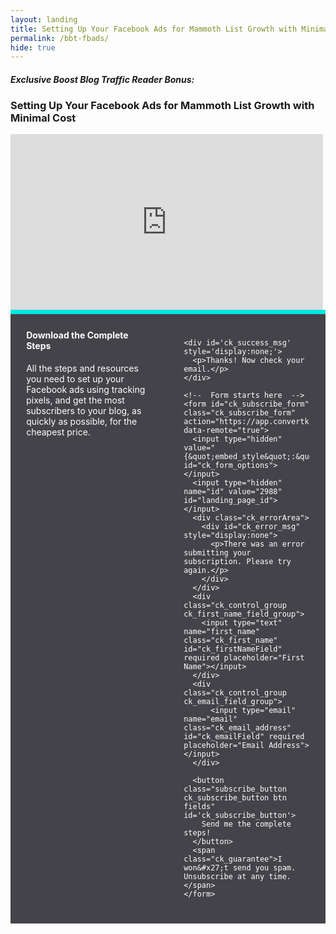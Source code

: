 ```yaml
---
layout: landing
title: Setting Up Your Facebook Ads for Mammoth List Growth with Minimal Cost
permalink: /bbt-fbads/
hide: true
---
```


<div class="container-fluid">
        <div id="invite-header" class="row padding-small">
<h4><em>Exclusive Boost Blog Traffic Reader Bonus:</em></h4>
<h3 class="no-padding-top">Setting Up Your Facebook Ads for Mammoth List Growth with Minimal Cost</h3>
        </div>

<article>


<div class="shadow">
<div class="vid-wrapper">
<iframe src="https://player.vimeo.com/video/136227942" width="500" height="281" frameborder="0" webkitallowfullscreen mozallowfullscreen allowfullscreen></iframe>
</div>

<script src="https://app.convertkit.com/assets/CKJS4.js?v=21"></script>

<div class="ck_form ck_vertical_subscription_form">
  <div class="ck_form_content">
      <h4 class="ck_form_title">Download the Complete Steps</h4>
      <div class="ck_description">
          <p>All the steps and resources you need to set up your Facebook ads using tracking pixels, and get the most subscribers to your blog, as quickly as possible, for the cheapest price.</p>
      </div>
  </div>

  <div class="ck_form_fields">

    <div id='ck_success_msg'  style='display:none;'>
      <p>Thanks! Now check your email.</p>
    </div>

    <!--  Form starts here  -->
    <form id="ck_subscribe_form" class="ck_subscribe_form" action="https://app.convertkit.com/landing_pages/2988/subscribe" data-remote="true">
      <input type="hidden" value="{&quot;embed_style&quot;:&quot;inline&quot;,&quot;embed_trigger&quot;:&quot;scroll_percentage&quot;,&quot;scroll_percentage&quot;:&quot;70&quot;,&quot;delay_seconds&quot;:&quot;10&quot;,&quot;display_position&quot;:&quot;br&quot;,&quot;display_devices&quot;:&quot;all&quot;,&quot;days_no_show&quot;:&quot;15&quot;,&quot;converted_behavior&quot;:&quot;show&quot;}" id="ck_form_options"></input>
      <input type="hidden" name="id" value="2988" id="landing_page_id"></input>
      <div class="ck_errorArea">
        <div id="ck_error_msg" style="display:none">
          <p>There was an error submitting your subscription. Please try again.</p>
        </div>
      </div>
      <div class="ck_control_group ck_first_name_field_group">
        <input type="text" name="first_name" class="ck_first_name" id="ck_firstNameField" required placeholder="First Name"></input>
      </div>
      <div class="ck_control_group ck_email_field_group">
          <input type="email" name="email" class="ck_email_address" id="ck_emailField" required placeholder="Email Address"></input>
      </div>

      <button class="subscribe_button ck_subscribe_button btn fields" id='ck_subscribe_button'>
        Send me the complete steps!
      </button>
      <span class="ck_guarantee">I won&#x27;t send you spam. Unsubscribe at any time.</span>
    </form>
  </div>
  
 </div>
 </div>


<style type="text/css">/* Layout */
  .ck_form {
	overflow: hidden;
	color: #ffffff;
	clear: both;
	margin: 0px;
    background-image: url("/img/stardust.png");
    border-top: 7px solid #01e7e0;
}

.ck_form * {
	-webkit-box-sizing: border-box;
	-moz-box-sizing: border-box;
	box-sizing: border-box;
}

#ck_subscribe_form {
  clear: both;
}

/* Element Queries — uses JS */

.ck_form_content, .ck_form_fields {
	width: 50%;
	float: left;
}
.ck_form_content {
	padding: 5%
}
.ck_form_fields {
	padding: 5%;
}

.ck_form.ck_horizontal {
}

.ck_form_content {
	border-bottom: none;
}

.ck_form.ck_vertical {
}

.ck_vertical .ck_form_content, .ck_vertical .ck_form_fields {
	padding: 10%;
	width: 100%;
	float: none;
    border-bottom: 2px solid #01e7e0;
}

.ck_vertical .ck_form_content {
	overflow: hidden;
}

/* Trigger the vertical layout with media queries as well */

@media all and (max-width: 499px) {

	.ck_form {
	}

	.ck_form_content, .ck_form_fields {
		padding: 10%;
		width: 100%;
		float: none;
	}

	.ck_form_content {
	}

}

/* Content */


.ck_image {
	float: left;
	margin-right: 5px;
}

/* Form fields */

.ck_errorArea {
	display: none;
}

#ck_success_msg {
	padding: 10px 10px 0px;
	border: solid 1px #ddd;
	background: #eee;
}

.ck_label {
	font-size: 14px;
	font-weight: bold;
}

.ck_form input[type="text"], .ck_form input[type="email"] {
	width: 100%;
    color: #383838;
}

.ck_checkbox {
  padding: 10px 0px 10px 20px;
  display: block;
  clear: both;
}

.ck_checkbox input.optIn {
  margin-left: -20px;
  margin-top: 0;
}
.ck_form .ck_opt_in_prompt {
  margin-left: 4px;
}
.ck_form .ck_opt_in_prompt p {
  display: inline;
}

.ck_form .ck_subscribe_button {
    width: 100%;
  }

.ck_control_group, .ck_subscribe_button {
    display: block !important;
}

.ck_subscribe_button {
    background-color: #01e7e0 !important;
    border-color: #01e7e0 !important;
}
.ck_subscribe_button:hover {
    background-color: transparent !important;
    color: #01e7e0 !important;
}
.ck_form {
background-color: #444349 !important;
}

.ck_form_title {
    margin-top: 0;
}

</style>

</article>
</div>
